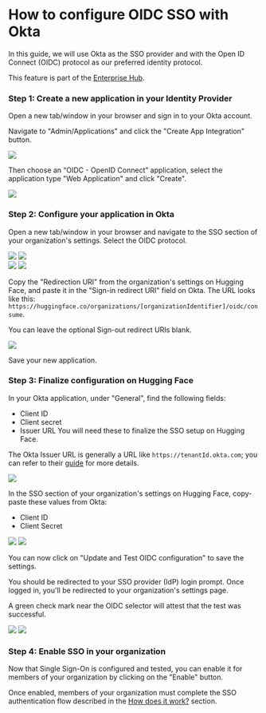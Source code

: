 # How to configure OIDC SSO with Okta

In this guide, we will use Okta as the SSO provider and with the Open ID Connect (OIDC) protocol as our preferred identity protocol. 

<Tip warning={true}>
	This feature is part of the <a href="https://huggingface.co/enterprise" target="_blank">Enterprise Hub</a>.
</Tip>

### Step 1: Create a new application in your Identity Provider

Open a new tab/window in your browser and sign in to your Okta account.

Navigate to "Admin/Applications" and click the "Create App Integration" button.

<div class="flex justify-center">
<img src="https://huggingface.co/datasets/huggingface/documentation-images/resolve/main/hub/sso/sso-okta-guide-1.png"/>
</div>

Then choose an “OIDC - OpenID Connect” application, select the application type "Web Application" and click "Create".

<div class="flex justify-center">
<img src="https://huggingface.co/datasets/huggingface/documentation-images/resolve/main/hub/sso/sso-okta-guide-2.png"/>
</div>

### Step 2: Configure your application in Okta

Open a new tab/window in your browser and navigate to the SSO section of your organization's settings. Select the OIDC protocol.


<div class="flex justify-center">
<img class="block dark:hidden" src="https://huggingface.co/datasets/huggingface/documentation-images/resolve/main/hub/sso/sso-navigation-settings.png"/>
<img class="hidden dark:block" src="https://huggingface.co/datasets/huggingface/documentation-images/resolve/main/hub/sso/sso-navigation-settings-dark.png"/>
</div>

<div class="flex justify-center">
<img class="block dark:hidden" src="https://huggingface.co/datasets/huggingface/documentation-images/resolve/main/hub/sso/sso-settings.png"/>
<img class="hidden dark:block" src="https://huggingface.co/datasets/huggingface/documentation-images/resolve/main/hub/sso/sso-settings-dark.png"/>
</div>

Copy the "Redirection URI" from the organization's settings on Hugging Face, and paste it in the "Sign-in redirect URI" field on Okta.
The URL looks like this: `https://huggingface.co/organizations/[organizationIdentifier]/oidc/consume`.

You can leave the optional Sign-out redirect URIs blank.

<div class="flex justify-center">
<img src="https://huggingface.co/datasets/huggingface/documentation-images/resolve/main/hub/sso/sso-okta-guide-3.png"/>
</div>


Save your new application.

### Step 3: Finalize configuration on Hugging Face

In your Okta application, under "General", find the following fields:
- Client ID
- Client secret
- Issuer URL
You will need these to finalize the SSO setup on Hugging Face.


The Okta Issuer URL is generally a URL like `https://tenantId.okta.com`; you can refer to their [guide](https://support.okta.com/help/s/article/What-is-theIssuerlocated-under-the-OpenID-Connect-ID-Token-app-settings-used-for?language=en_US) for more details.


<div class="flex justify-center">
<img src="https://huggingface.co/datasets/huggingface/documentation-images/resolve/main/hub/sso/sso-okta-guide-4.png"/>
</div>


In the SSO section of your organization's settings on Hugging Face, copy-paste these values from Okta:

- Client ID
- Client Secret

<div class="flex justify-center">
<img class="block dark:hidden" src="https://huggingface.co/datasets/huggingface/documentation-images/resolve/main/hub/sso/sso-okta-guide-5.png"/>
<img class="hidden dark:block" src="https://huggingface.co/datasets/huggingface/documentation-images/resolve/main/hub/sso/sso-okta-guide-5-dark.png"/>
</div>

You can now click on "Update and Test OIDC configuration" to save the settings.

You should be redirected to your SSO provider (IdP) login prompt. Once logged in, you'll be redirected to your organization's settings page.

A green check mark near the OIDC selector will attest that the test was successful.


<div class="flex justify-center">
<img class="block dark:hidden" src="https://huggingface.co/datasets/huggingface/documentation-images/resolve/main/hub/sso/sso-okta-guide-6.png"/>
<img class="hidden dark:block" src="https://huggingface.co/datasets/huggingface/documentation-images/resolve/main/hub/sso/sso-okta-guide-6-dark.png"/>
</div>

### Step 4: Enable SSO in your organization

Now that Single Sign-On is configured and tested, you can enable it for members of your organization by clicking on the "Enable" button.

Once enabled, members of your organization must complete the SSO authentication flow described in the [How does it work?](./security-sso#how-does-it-work) section.
